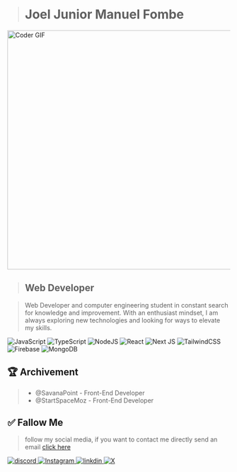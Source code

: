 > # Joel Junior Manuel Fombe

<img alt="Coder GIF" height=540 width=1000 src="https://images.squarespace-cdn.com/content/v1/5769fc401b631bab1addb2ab/1541580611624-TE64QGKRJG8SWAIUS7NS/ke17ZwdGBToddI8pDm48kPoswlzjSVMM-SxOp7CV59BZw-zPPgdn4jUwVcJE1ZvWQUxwkmyExglNqGp0IvTJZamWLI2zvYWH8K3-s_4yszcp2ryTI0HqTOaaUohrI8PI6FXy8c9PWtBlqAVlUS5izpdcIXDZqDYvprRqZ29Pw0o/coding-freak.gif" />

<br>

> ## Web Developer

> Web Developer and computer engineering student in constant search for knowledge and improvement. With an enthusiast mindset, I am always exploring new technologies and looking for ways to elevate my skills.

![JavaScript](https://img.shields.io/badge/javascript-%23323330.svg?style=for-the-badge&logo=javascript&logoColor=%23F7DF1E)
![TypeScript](https://img.shields.io/badge/typescript-%23007ACC.svg?style=for-the-badge&logo=typescript&logoColor=white)
![NodeJS](https://img.shields.io/badge/node.js-6DA55F?style=for-the-badge&logo=node.js&logoColor=white)
![React](https://img.shields.io/badge/react-%2320232a.svg?style=for-the-badge&logo=react&logoColor=%2361DAFB)
![Next JS](https://img.shields.io/badge/Next-black?style=for-the-badge&logo=next.js&logoColor=white)
![TailwindCSS](https://img.shields.io/badge/tailwindcss-%2338B2AC.svg?style=for-the-badge&logo=tailwind-css&logoColor=white)
![Firebase](https://img.shields.io/badge/firebase-a08021?style=for-the-badge&logo=firebase&logoColor=ffcd34)
![MongoDB](https://img.shields.io/badge/MongoDB-%234ea94b.svg?style=for-the-badge&logo=mongodb&logoColor=white)

## 🏆 Archivement
> - @SavanaPoint - Front-End Developer
> - @StartSpaceMoz - Front-End Developer

## ✅ Fallow Me
> follow my social media, if you want to contact me directly send an email [click here](mailto:joeljuniormanuel@gmail.com)
<a href="https://discord.com/users/elprincipejr">
  <img src="https://img.shields.io/badge/Discord-%235865F2.svg?style=for-the-badge&logo=discord&logoColor=white" alt="discord">
<a/>
<a href="https://www.instagram.com/el_principe_jr/">
<img src="https://img.shields.io/badge/Instagram-%23E4405F.svg?style=for-the-badge&logo=Instagram&logoColor=white" alt="Instagram">
<a/>
<a href="https://www.linkedin.com/in/joel-j%C3%BAnior-manuel-fombe-413834238/">
  <img src="https://img.shields.io/badge/linkedin-%230077B5.svg?style=for-the-badge&logo=linkedin&logoColor=white" alt="linkdin">
<a/>
<a href="https://twitter.com/Joeljuniormanu1">
  <img src="https://img.shields.io/badge/X-%23000000.svg?style=for-the-badge&logo=X&logoColor=white" alt="X">
<a/>
